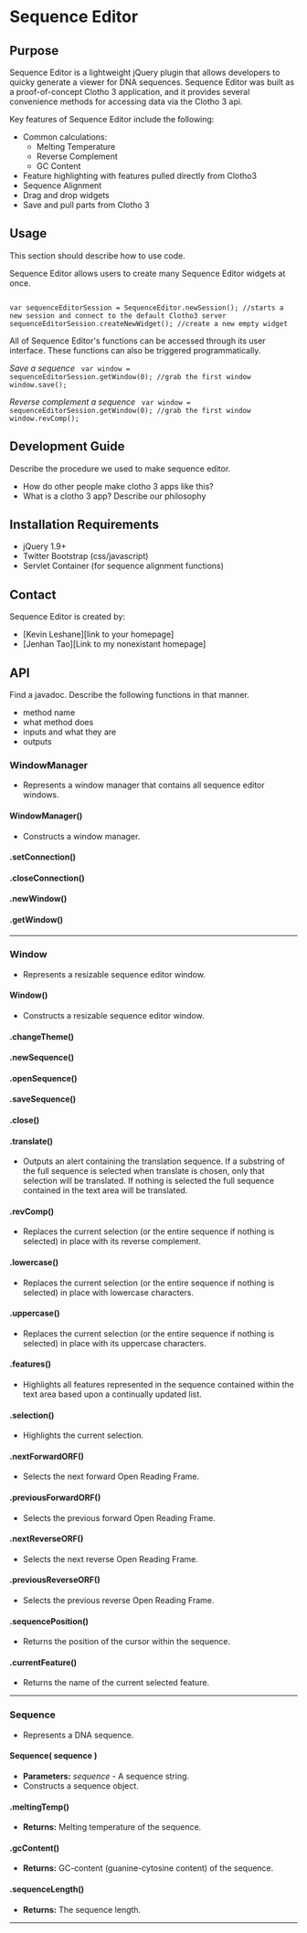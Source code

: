 Sequence Editor
===============
Purpose
---------------
Sequence Editor is a lightweight jQuery plugin that allows developers to quicky generate a viewer for DNA sequences. Sequence Editor was built as a proof-of-concept Clotho 3 application, and it provides several convenience methods for accessing data via the Clotho 3 api.

Key features of Sequence Editor include the following:
* Common calculations:
  * Melting Temperature
  * Reverse Complement
  * GC Content
* Feature highlighting with features pulled directly from Clotho3
* Sequence Alignment
* Drag and drop widgets
* Save and pull parts from Clotho 3

Usage
---------------
This section should describe how to use code.

Sequence Editor allows users to create many Sequence Editor widgets at once.

<code>
var sequenceEditorSession = SequenceEditor.newSession(); //starts a new session and connect to the default Clotho3 server
sequenceEditorSession.createNewWidget(); //create a new empty widget
</code>

All of Sequence Editor's functions can be accessed through its user interface. These functions can also be triggered programmatically. 

*Save a sequence*
<code>
var window = sequenceEditorSession.getWindow(0); //grab the first window
window.save();
</code>

*Reverse complement a sequence*
<code>
var window = sequenceEditorSession.getWindow(0); //grab the first window
window.revComp();
</code>

Development Guide
---------------
Describe the procedure we used to make sequence editor. 
* How do other people make clotho 3 apps like this?
* What is a clotho 3 app? Describe our philosophy

Installation Requirements
---------------
* jQuery 1.9+
* Twitter Bootstrap (css/javascript)
* Servlet Container (for sequence alignment functions)

Contact
---------------
Sequence Editor is created by:
* [Kevin Leshane][link to your homepage]
* [Jenhan Tao][Link to my nonexistant homepage]

API
---------------
Find a javadoc. Describe the following functions in that manner. 
* method name
* what method does
* inputs and what they are
* outputs

### WindowManager ###
- Represents a window manager that contains all sequence editor windows.

#### WindowManager() ####
- Constructs a window manager. 

#### .setConnection() ####

#### .closeConnection() ####

#### .newWindow() ####

#### .getWindow() ####

---

### Window ###
- Represents a resizable sequence editor window.

#### Window() ####
- Constructs a resizable sequence editor window.

#### .changeTheme() ####

#### .newSequence() ####

#### .openSequence() ####

#### .saveSequence() ####

#### .close() ####

#### .translate() ####
- Outputs an alert containing the translation sequence. If a substring of the full sequence is selected when translate is chosen, only that selection will be translated. If nothing is selected the full sequence contained in the text area will be translated.

#### .revComp() ####
- Replaces the current selection (or the entire sequence if nothing is selected) in place with its reverse complement.

#### .lowercase() ####
- Replaces the current selection (or the entire sequence if nothing is selected) in place with lowercase characters.

#### .uppercase() ####
- Replaces the current selection (or the entire sequence if nothing is selected) in place with its uppercase characters.

#### .features() ####
- Highlights all features represented in the sequence contained within the text area based upon a continually updated list.

#### .selection() ####
- Highlights the current selection.

#### .nextForwardORF() ####
- Selects the next forward Open Reading Frame.

#### .previousForwardORF() ####
- Selects the previous forward Open Reading Frame.

#### .nextReverseORF() ####
- Selects the next reverse Open Reading Frame.

#### .previousReverseORF() ####
- Selects the previous reverse Open Reading Frame.

#### .sequencePosition() ####
- Returns the position of the cursor within the sequence.

#### .currentFeature() ####
- Returns the name of the current selected feature.

---

### Sequence ###
- Represents a DNA sequence.

#### Sequence( sequence ) ####
- **Parameters:** _sequence_ - A sequence string.
- Constructs a sequence object.

#### .meltingTemp() ####
- **Returns:** Melting temperature of the sequence.

#### .gcContent() ####
- **Returns:** GC-content (guanine-cytosine content) of the sequence.

#### .sequenceLength() ####
- **Returns:** The sequence length.

---